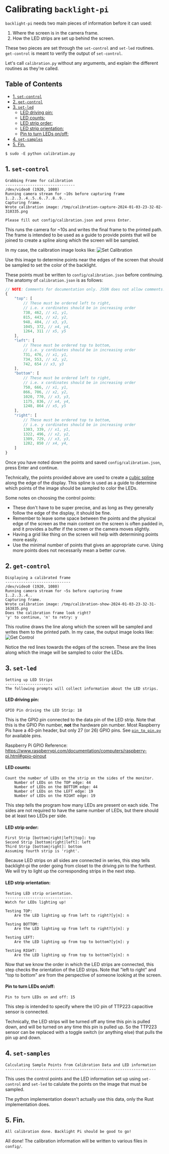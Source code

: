 # Calibrating `backlight-pi`

`backlight-pi` needs two main pieces of information before it can used:
1. Where the screen is in the camera frame.
2. How the LED strips are set up behind the screen.

These two pieces are set through the `set-control` and `set-led` routines.
`get-control` is meant to verify the output of `set-control`.

Let's call `calibration.py` without any arguments, and  explain the different
routines as they're called.

## Table of Contents
- [1. `set-control`](#1-set-control)
- [2. `get-control`](#2-get-control)
- [3. `set-led`](#3-set-led)
  - [LED driving pin:](#led-driving-pin)
  - [LED counts:](#led-counts)
  - [LED strip order:](#led-strip-order)
  - [LED strip orientation:](#led-strip-orientation)
  - [Pin to turn LEDs on/off:](#pin-to-turn-leds-onoff)
- [4. `set-samples`](#4-set-samples)
- [5. Fin.](#5-fin)



```
$ sudo -E python calibration.py
```

## 1. `set-control`
```
Grabbing Frame for calibration
-------------------------------
/dev/video0 (1920, 1080)
Running camera stream for ~10s before capturing frame
1..2..3..4..5..6..7..8..9..
Capturing frame.
Wrote calibration image: /tmp/calibration-capture-2024-01-03-23-32-02-310335.png

Please fill out config/calibration.json and press Enter.
```

This runs the camera for ~10s and writes the final frame to the printed path.
The frame is intended to be used as a guide to provide points that will be
joined to create a spline along which the screen will be sampled.

In my case, the calibration image looks like:
![Set Calibration](./imgs/calibration-capture.png)

Use this image to determine points near the edges of the screen that should be
sampled to set the color of the backlight.

These points must be written to `config/calibration.json` before continuing.
The anatomy of `calibration.json` is as follows:
```javascript
// NOTE: Comments for documentation only. JSON does not allow comments.
{
    "top": [
        // These must be ordered left to right,
        // i.e. x cordinates should be in increasing order
        738, 462, // x1, y1,
        815, 443, // x2, y2,
        948, 404, // x3, y3,
        1045, 372, // x4, y4,
        1264, 311 // x5, y5
    ],
    "left": [
        // These must be ordered top to bottom,
        // i.e. y cordinates should be in increasing order
        731, 476, // x1, y1,
        734, 553, // x2, y2,
        742, 654 // x3, y3
    ],
    "bottom": [
        // These must be ordered left to right,
        // i.e. x cordinates should be in increasing order
        750, 666, // x1, y1,
        866, 706, // x2, y2,
        1020, 770, // x3, y3,
        1175, 836, // x4, y4,
        1248, 864 // x5, y5
    ],
    "right": [
        // These must be ordered top to bottom,
        // i.e. y cordinates should be in increasing order
        1303, 339, // x1, y1,
        1322, 496, // x2, y2,
        1309, 729, // x3, y3,
        1282, 850 // x4, y4,
    ]
}
```

Once you have noted down the points and saved `config/calibration.json`, press
Enter and continue.

Technically, the points provided above are used to create a
[cubic spline](https://mathworld.wolfram.com/CubicSpline.html) along the edge of
the display. This spline is used as a guide to determine which points of the
image should be sampled to color the LEDs.

Some notes on choosing the control points:
- These don't have to be super precise, and as long as they generally follow
  the edge of the display, it should be fine.
- Remember to leave some space between the points and the physical edge of the
  screen as the main content on the screen is often padded in, and it provides a
  buffer if the screen or the camera moves slightly.
- Having a grid like thing on the screen will help with determining points more
  easily.
- Use the minimal number of points that gives an appropriate curve. Using more
  points does not necessarily mean a better curve.

## 2. `get-control`
```
Displaying a calibrated frame
-----------------------------
/dev/video0 (1920, 1080)
Running camera stream for ~5s before capturing frame
1..2..3..4..
Capturing frame.
Wrote calibration image: /tmp/calibration-show-2024-01-03-23-32-31-163835.png
Does the calibration frame look right?
'y' to continue, 'n' to retry: y
```

This routine draws the line along which the screen will be sampled and writes
them to the printed path. In my case, the output image looks like:
![Get Control](./imgs/calibration-show.png)

Notice the red lines towards the edges of the screen. These are the lines along
which the image will be sampled to color the LEDs.

## 3. `set-led`
```
Setting up LED Strips
---------------------
The following prompts will collect information about the LED strips.
```

#### LED driving pin:
```
GPIO Pin driving the LED Strip: 18
```
This is the GPIO pin connected to the data pin of the LED strip.
Note that this is the GPIO Pin number, **not** the hardware pin number.
Most Raspberry Pis have a 40-pin header, but only 27 (or 26) GPIO pins. See
[`pin_to_pin.py`](/pin_to_pin.py) for available pins.

Raspberry Pi GPIO Reference:
https://www.raspberrypi.com/documentation/computers/raspberry-pi.html#gpio-pinout


#### LED counts:
```
Count the number of LEDs on the strip on the sides of the monitor.
    Number of LEDs on the TOP edge: 44
    Number of LEDs on the BOTTOM edge: 44
    Number of LEDs on the LEFT edge: 19
    Number of LEDs on the RIGHT edge: 19
```

This step tells the program how many LEDs are present on each side. The
sides are not required to have the same number of LEDs, but there should be at
least two LEDs per side.

#### LED strip order:
```
First Strip [bottom|right|left|top]: top
Second Strip [bottom|right|left]: left
Third Strip [bottom|right]: bottom
Assuming fourth strip is 'right'.
```
Because LED strips on all sides are connected in series, this step tells
backlight-pi the order going from closet to the driving pin to the
furthest. We will try to light up the corresponding strips in the next step.

#### LED strip orientation:
```
Testing LED strip orientation.
------------------------------
Watch for LEDs lighting up!

Testing TOP:
    Are the LED lighting up from left to right?[y|n]: n

Testing BOTTOM:
    Are the LED lighting up from left to right?[y|n]: y

Testing LEFT:
    Are the LED lighting up from top to bottom?[y|n]: y

Testing RIGHT:
    Are the LED lighting up from top to bottom?[y|n]: n
```
Now that we know the order in which the LED strips are connected, this step
checks the orientation of the LED strips. Note that "left to right" and "top
to bottom" are from the perspective of someone looking at the screen.

#### Pin to turn LEDs on/off:
```
Pin to turn LEDs on and off: 15
```
This step is intended to specify where the I/O pin of TTP223 capacitive sensor
is connected.

Technically, the LED strips will be turned off any time this pin is pulled down,
and will be turned on any time this pin is pulled up. So the TTP223 sensor can
be replaced with a toggle switch (or anything else) that pulls the pin up and
down.

## 4. `set-samples`
```
Calculating Sample Points from Calibration Data and LED information
-------------------------------------------------------------------
```

This uses the control points and the LED information set up using
`set-control` and `set-led` to calulate the points on the image that must
be sampled.

The python implementation doesn't actually use this data, only the Rust
implementation does.

## 5. Fin.
```
All calibration done. Backlight Pi should be good to go!
```
All done! The calibration information will be written to various files in
`config/`.

